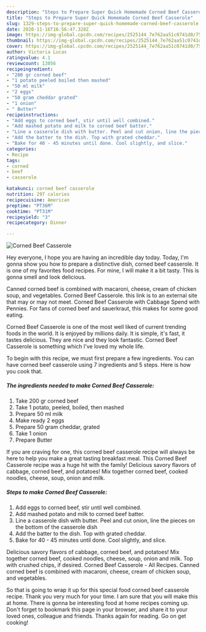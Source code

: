 ```yaml
---
description: "Steps to Prepare Super Quick Homemade Corned Beef Casserole"
title: "Steps to Prepare Super Quick Homemade Corned Beef Casserole"
slug: 1329-steps-to-prepare-super-quick-homemade-corned-beef-casserole
date: 2020-11-16T16:56:47.328Z
image: https://img-global.cpcdn.com/recipes/2525144_7e762aa51c0741d0/751x532cq70/corned-beef-casserole-recipe-main-photo.jpg
thumbnail: https://img-global.cpcdn.com/recipes/2525144_7e762aa51c0741d0/751x532cq70/corned-beef-casserole-recipe-main-photo.jpg
cover: https://img-global.cpcdn.com/recipes/2525144_7e762aa51c0741d0/751x532cq70/corned-beef-casserole-recipe-main-photo.jpg
author: Victoria Lucas
ratingvalue: 4.1
reviewcount: 13056
recipeingredient:
- "200 gr corned beef"
- "1 potato peeled boiled then mashed"
- "50 ml milk"
- "2 eggs"
- "50 gram cheddar grated"
- "1 onion"
- " Butter"
recipeinstructions:
- "Add eggs to corned beef, stir until well combined."
- "Add mashed potato and milk to corned beef batter."
- "Line a casserole dish with butter. Peel and cut onion, line the pieces on the bottom of the casserole dish"
- "Add the batter to the dish. Top with grated cheddar."
- "Bake for 40 - 45 minutes until done. Cool slightly, and slice."
categories:
- Recipe
tags:
- corned
- beef
- casserole

katakunci: corned beef casserole 
nutrition: 297 calories
recipecuisine: American
preptime: "PT36M"
cooktime: "PT31M"
recipeyield: "3"
recipecategory: Dinner

---
```



![Corned Beef Casserole](https://img-global.cpcdn.com/recipes/2525144_7e762aa51c0741d0/751x532cq70/corned-beef-casserole-recipe-main-photo.jpg)

Hey everyone, I hope you are having an incredible day today. Today, I'm gonna show you how to prepare a distinctive dish, corned beef casserole. It is one of my favorites food recipes. For mine, I will make it a bit tasty. This is gonna smell and look delicious.

Canned corned beef is combined with macaroni, cheese, cream of chicken soup, and vegetables. Corned Beef Casserole. this link is to an external site that may or may not meet. Corned Beef Casserole with Cabbage Spend with Pennies. For fans of corned beef and sauerkraut, this makes for some good eating.

Corned Beef Casserole is one of the most well liked of current trending foods in the world. It is enjoyed by millions daily. It is simple, it's fast, it tastes delicious. They are nice and they look fantastic. Corned Beef Casserole is something which I've loved my whole life.


To begin with this recipe, we must first prepare a few ingredients. You can have corned beef casserole using 7 ingredients and 5 steps. Here is how you cook that.

<!--inarticleads1-->

##### The ingredients needed to make Corned Beef Casserole:

1. Take 200 gr corned beef
1. Take 1 potato, peeled, boiled, then mashed
1. Prepare 50 ml milk
1. Make ready 2 eggs
1. Prepare 50 gram cheddar, grated
1. Take 1 onion
1. Prepare  Butter


If you are craving for one, this corned beef casserole recipe will always be here to help you make a great tasting breakfast meal. This Corned Beef Casserole recipe was a huge hit with the family! Delicious savory flavors of cabbage, corned beef, and potatoes! Mix together corned beef, cooked noodles, cheese, soup, onion and milk. 

<!--inarticleads2-->

##### Steps to make Corned Beef Casserole:

1. Add eggs to corned beef, stir until well combined.
1. Add mashed potato and milk to corned beef batter.
1. Line a casserole dish with butter. Peel and cut onion, line the pieces on the bottom of the casserole dish
1. Add the batter to the dish. Top with grated cheddar.
1. Bake for 40 - 45 minutes until done. Cool slightly, and slice.


Delicious savory flavors of cabbage, corned beef, and potatoes! Mix together corned beef, cooked noodles, cheese, soup, onion and milk. Top with crushed chips, if desired. Corned Beef Casserole - All Recipes. Canned corned beef is combined with macaroni, cheese, cream of chicken soup, and vegetables. 

So that is going to wrap it up for this special food corned beef casserole recipe. Thank you very much for your time. I am sure that you will make this at home. There is gonna be interesting food at home recipes coming up. Don't forget to bookmark this page in your browser, and share it to your loved ones, colleague and friends. Thanks again for reading. Go on get cooking!
